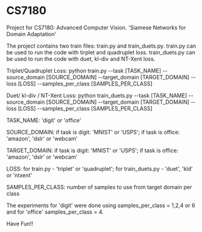 # CS7180
Project for CS7180: Advanced Computer Vision. 'Siamese Networks for Domain Adaptation'

The project contains two train files: train.py and train_duets.py. train.py can be used to run the code with tirplet and quadruplet loss. train_duets.py can be used to run the code with duet, kl-div and NT-Xent loss.

Triplet/Quadruplet Loss:
python train.py --task [TASK_NAME] --source_domain [SOURCE_DOMAIN] --target_domain [TARGET_DOMAIN] --loss [LOSS] --samples_per_class [SAMPLES_PER_CLASS]

Duet/ kl-div / NT-Xent Loss:
python train_duets.py --task [TASK_NAME] --source_domain [SOURCE_DOMAIN] --target_domain [TARGET_DOMAIN] --loss [LOSS] --samples_per_class [SAMPLES_PER_CLASS]

TASK_NAME: 'digit' or 'office'

SOURCE_DOMAIN: if task is digit: 'MNIST' or 'USPS'; if task is office: 'amazon', 'dslr' or 'webcam'

TARGET_DOMAIN: if task is digit: 'MNIST' or 'USPS'; if task is office: 'amazon', 'dslr' or 'webcam'

LOSS: for train.py - 'triplet' or 'quadruplet'; for train_duets.py - 'duet', 'kld' or 'ntxent'

SAMPLES_PER_CLASS: number of samples to use from target domain per class

The experiments for 'digit' were done using samples_per_class = 1,2,4 or 6 and for 'office' samples_per_class = 4.

Have Fun!!
